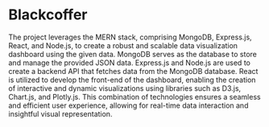 # Blackcoffer
The project leverages the MERN stack, comprising MongoDB, Express.js, React, and Node.js, to create a robust and scalable data visualization dashboard using the given data. MongoDB serves as the database to store and manage the provided JSON data. Express.js and Node.js are used to create a backend API that fetches data from the MongoDB database. React is utilized to develop the front-end of the dashboard, enabling the creation of interactive and dynamic visualizations using libraries such as D3.js, Chart.js, and Plotly.js. This combination of technologies ensures a seamless and efficient user experience, allowing for real-time data interaction and insightful visual representation.






